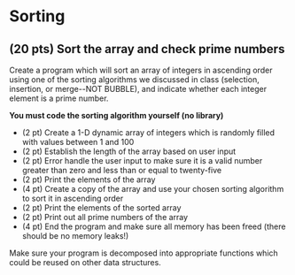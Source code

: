 # Sorting
## (20 pts) Sort the array and check prime numbers
Create a program which will sort an array of integers in ascending order using one of the sorting algorithms we discussed in class (selection, insertion, or merge--NOT BUBBLE), and indicate whether each integer element is a prime number. 

**You must code the sorting algorithm yourself (no <algorithm> library)**

- (2 pt) Create a 1-D dynamic array of integers which is randomly filled with values between 1 and 100
- (2 pt) Establish the length of the array based on user input
- (2 pt) Error handle the user input to make sure it is a valid number greater than zero and less than or equal to twenty-five
- (2 pt) Print the elements of the array
- (4 pt) Create a copy of the array and use your chosen sorting algorithm to sort it in ascending order
- (2 pt) Print the elements of the sorted array
- (2 pt) Print out all prime numbers of the array
- (4 pt) End the program and make sure all memory has been freed (there should be no memory leaks!)
  
Make sure your program is decomposed into appropriate functions which could be reused on other data structures.
